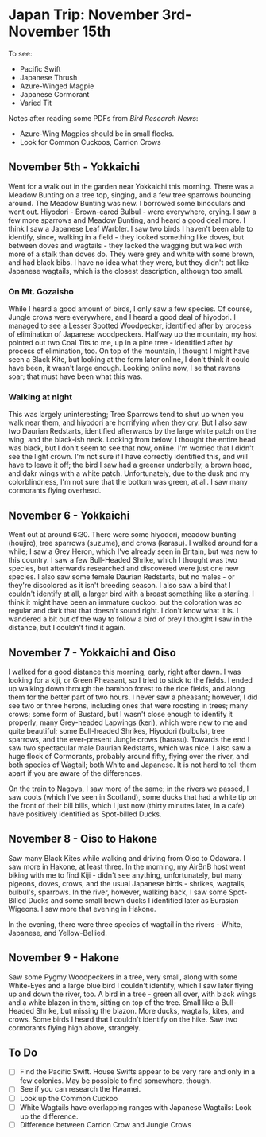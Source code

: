 # Japan Trip: November 3rd-November 15th

To see:
- Pacific Swift
- Japanese Thrush
- Azure-Winged Magpie
- Japanese Cormorant
- Varied Tit

Notes after reading some PDFs from _Bird Research News_:
- Azure-Wing Magpies should be in small flocks.
- Look for Common Cuckoos, Carrion Crows

## November 5th - Yokkaichi

Went for a walk out in the garden near Yokkaichi this morning. There was a Meadow Bunting on a tree top, singing, and a few tree sparrows bouncing around. The Meadow Bunting was new. I borrowed some binoculars and went out. Hiyodori - Brown-eared Bulbul - were everywhere, crying. I saw a few more sparrows and Meadow Bunting, and heard a good deal more. I think I saw a Japanese Leaf Warbler. I saw two birds I haven't been able to identify, since, walking in a field - they looked something like doves, but between doves and wagtails - they lacked the wagging but walked with more of a stalk than doves do. They were grey and white with some brown, and had black bibs. I have no idea what they were, but they didn't act like Japanese wagtails, which is the closest description, although too small.

### On Mt. Gozaisho

While I heard a good amount of birds, I only saw a few species. Of course, Jungle crows were everywhere, and I heard a good deal of hiyodori. I managed to see a Lesser Spotted Woodpecker, identified after by process of elimination of Japanese woodpeckers. Halfway up the mountain, my host pointed out two Coal Tits to me, up in a pine tree - identified after by process of elimination, too. On top of the mountain, I thought I might have seen a Black Kite, but looking at the form later online, I don't think it could have been, it wasn't large enough. Looking online now, I se that ravens soar; that must have been what this was.

### Walking at night

This was largely uninteresting; Tree Sparrows tend to shut up when you walk near them, and hiyodori are horrifying when they cry. But I also saw two Daurian Redstarts, identified afterwards by the large white patch on the wing, and the black-ish neck. Looking from below, I thought the entire head was black, but I don't seem to see that now, online. I'm worried that I didn't see the light crown. I'm not sure if I have correctly identified this, and will have to leave it off; the bird I saw had a greener underbelly, a brown head, and dakr wings with a white patch. Unfortunately, due to the dusk and my colorblindness, I'm not sure that the bottom was green, at all. I saw many cormorants flying overhead.

## November 6  - Yokkaichi

Went out at around 6:30. There were some hiyodori, meadow bunting (houjiro), tree sparrows (suzume), and crows (karasu). I walked around for a while; I saw a Grey Heron, which I've already seen in Britain, but was new to this country. I saw a few Bull-Headed Shrike, which I thought was two species, but afterwards researched and discovered were just one new species. I also saw some female Daurian Redstarts, but no males - or they're discolored as it isn't breeding season. I also saw a bird that I couldn't identify at all, a larger bird with a breast something like a starling. I think it might have been an immature cuckoo, but the coloration was so regular and dark that that doesn't sound right. I don't know what it is. I wandered a bit out of the way to follow a bird of prey I thought I saw in the distance, but I couldn't find it again.

## November 7 - Yokkaichi and Oiso

I walked for a good distance this morning, early, right after dawn. I was looking for a kiji, or Green Pheasant, so I tried to stick to the fields. I ended up walking down through the bamboo forest to the rice fields, and along them for the better part of two hours. I never saw a pheasant; however, I did see two or three herons, including ones that were roosting in trees; many crows; some form of Bustard, but I wasn't close enough to identify it properly; many Grey-headed Lapwings (keri), which were new to me and quite beautiful; some Bull-headed Shrikes, Hiyodori (bulbuls), tree sparrows, and the ever-present Jungle crows (harasu). Towards the end I saw two spectacular male Daurian Redstarts, which was nice. I also saw a huge flock of Cormorants, probably around fifty, flying over the river, and both species of Wagtail; both White and Japanese. It is not hard to tell them apart if you are aware of the differences.

On the train to Nagoya, I saw more of the same; in the rivers we passed, I saw coots (which I've seen in Scotland), some ducks that had a white tip on the front of their bill bills, which I just now (thirty minutes later, in a cafe) have positively identified as Spot-billed Ducks.

## November 8 - Oiso to Hakone

Saw many Black Kites while walking and driving from Oiso to Odawara. I saw more in Hakone, at least three. In the morning, my AirBnB host went biking with me to find Kiji - didn't see anything, unfortunately, but many pigeons, doves, crows, and the usual Japanese birds - shrikes, wagtails, bulbul's, sparrows. In the river, however, walking back, I saw some Spot-Billed Ducks and some small brown ducks I identified later as Eurasian Wigeons. I saw more that evening in Hakone.

In the evening, there were three species of wagtail in the rivers - White, Japanese, and Yellow-Bellied.

## November 9 - Hakone

Saw some Pygmy Woodpeckers in a tree, very small, along with some White-Eyes and a large blue bird I couldn't identify, which I saw later flying up and down the river, too. A bird in a tree - green all over, with black wings and a white blazon in them, sitting on top of the tree. Small like a Bull-Headed Shrike, but missing the blazon. More ducks, wagtails, kites, and crows. Some birds I heard that I couldn't identify on the hike. Saw two cormorants flying high above, strangely.

## To Do
- [ ] Find the Pacific Swift. House Swifts appear to be very rare and only in a few colonies. May be possible to find somewhere, though.
- [ ] See if you can research the Hwamei.
- [ ] Look up the Common Cuckoo
- [ ] White Wagtails have overlapping ranges with Japanese Wagtails: Look up the difference.
- [ ] Difference between Carrion Crow and Jungle Crows